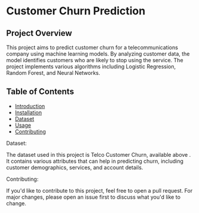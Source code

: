 # Customer Churn Prediction

## Project Overview
This project aims to predict customer churn for a telecommunications company using machine learning models. By analyzing customer data, the model identifies customers who are likely to stop using the service. The project implements various algorithms including Logistic Regression, Random Forest, and Neural Networks.

## Table of Contents
- [Introduction](#project-overview)
- [Installation](#installation)
- [Dataset](#dataset)
- [Usage](#usage)
- [Contributing](#contributing)

Dataset:

The dataset used in this project is Telco Customer Churn, available above . It contains various attributes that can help in predicting churn, including customer demographics, services, and account details.

Contributing:

If you'd like to contribute to this project, feel free to open a pull request. For major changes, please open an issue first to discuss what you'd like to change.
